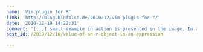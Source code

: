 ```yaml
---
name: 'Vim plugin for R'
link: 'http://blog.binfalse.de/2010/12/vim-plugin-for-r/'
date: '2010-12-19 14:22:31'
comment: '[...] small example in action is presented in the image. In an earlier post I explained how to produce such a title consisting of R objects and Greek [...]'
post_id: /2010/12/16/value-of-an-r-object-in-an-expression

---
```



